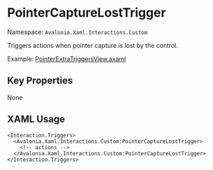 # PointerCaptureLostTrigger

Namespace: `Avalonia.Xaml.Interactions.Custom`

Triggers actions when pointer capture is lost by the control.

Example: [PointerExtraTriggersView.axaml](samples/BehaviorsTestApplication/Views/Pages/PointerExtraTriggersView.axaml)

## Key Properties
None

## XAML Usage
```xaml
<Interaction.Triggers>
  <Avalonia.Xaml.Interactions.Custom:PointerCaptureLostTrigger>
    <!-- actions -->
  </Avalonia.Xaml.Interactions.Custom:PointerCaptureLostTrigger>
</Interaction.Triggers>
```
